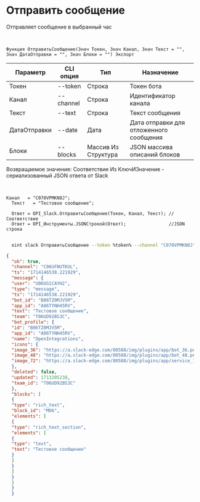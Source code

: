 ﻿---
sidebar_position: 1
---

# Отправить сообщение
 Отправляет сообщение в выбранный час


<br/>


`Функция ОтправитьСообщение(Знач Токен, Знач Канал, Знач Текст = "", Знач ДатаОтправки = "", Знач Блоки = "") Экспорт`

  | Параметр | CLI опция | Тип | Назначение |
  |-|-|-|-|
  | Токен | --token | Строка | Токен бота |
  | Канал | --channel | Строка | Идентификатор канала |
  | Текст | --text | Строка | Текст сообщения |
  | ДатаОтправки | --date | Дата | Дата отправки для отложенного сообщения |
  | Блоки | --blocks | Массив Из Структура | JSON массива описаний блоков |

  
  Возвращаемое значение:   Соответствие Из КлючИЗначение - сериализованный JSON ответа от Slack

<br/>




```bsl title="Пример кода"
Канал   = "C070VPMKN8J";
  Текст   = "Тестовое сообщение";
  
  Ответ = OPI_Slack.ОтправитьСообщение(Токен, Канал, Текст); //Соответствие
  Ответ = OPI_Инструменты.JSONСтрокой(Ответ);                //JSON строка
```
	


```sh title="Пример команды CLI"
    
  oint slack ОтправитьСообщение --token %token% --channel "C070VPMKN8J" --text "Тестовое сообщение" --date %date% --blocks %blocks%

```

```json title="Результат"
{
  "ok": true,
  "channel": "C06UFNUTKUL",
  "ts": "1714146538.221929",
  "message": {
  "user": "U06UG1CAYH2",
  "type": "message",
  "ts": "1714146538.221929",
  "bot_id": "B06TZ0MJV5M",
  "app_id": "A06TYNH45RV",
  "text": "Тестовое сообщение",
  "team": "T06UD92BS3C",
  "bot_profile": {
  "id": "B06TZ0MJV5M",
  "app_id": "A06TYNH45RV",
  "name": "OpenIntegrations",
  "icons": {
  "image_36": "https://a.slack-edge.com/80588/img/plugins/app/bot_36.png",
  "image_48": "https://a.slack-edge.com/80588/img/plugins/app/bot_48.png",
  "image_72": "https://a.slack-edge.com/80588/img/plugins/app/service_72.png"
  },
  "deleted": false,
  "updated": 1713205238,
  "team_id": "T06UD92BS3C"
  },
  "blocks": [
  {
  "type": "rich_text",
  "block_id": "MO6",
  "elements": [
  {
  "type": "rich_text_section",
  "elements": [
  {
  "type": "text",
  "text": "Тестовое сообщение"
  }
  ]
  }
  ]
  }
  ]
  }
  }
```
